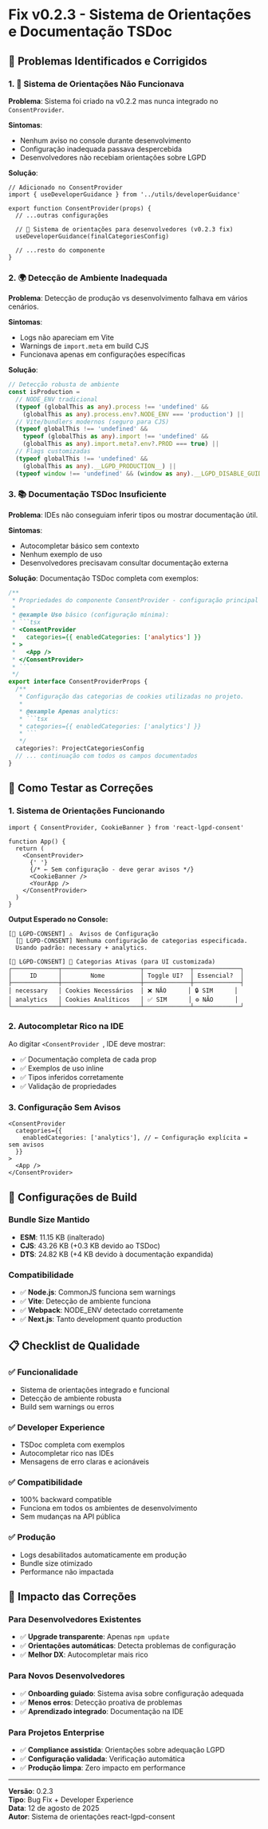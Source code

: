 # Fix v0.2.3 - Sistema de Orientações e Documentação TSDoc

## 🎯 **Problemas Identificados e Corrigidos**

### 1. 🚨 **Sistema de Orientações Não Funcionava**

**Problema**: Sistema foi criado na v0.2.2 mas nunca integrado no `ConsentProvider`.

**Sintomas**:

- Nenhum aviso no console durante desenvolvimento
- Configuração inadequada passava despercebida
- Desenvolvedores não recebiam orientações sobre LGPD

**Solução**:

```tsx
// Adicionado no ConsentProvider
import { useDeveloperGuidance } from '../utils/developerGuidance'

export function ConsentProvider(props) {
  // ...outras configurações

  // 🚨 Sistema de orientações para desenvolvedores (v0.2.3 fix)
  useDeveloperGuidance(finalCategoriesConfig)

  // ...resto do componente
}
```

### 2. 🌍 **Detecção de Ambiente Inadequada**

**Problema**: Detecção de produção vs desenvolvimento falhava em vários cenários.

**Sintomas**:

- Logs não apareciam em Vite
- Warnings de `import.meta` em build CJS
- Funcionava apenas em configurações específicas

**Solução**:

```typescript
// Detecção robusta de ambiente
const isProduction =
  // NODE_ENV tradicional
  (typeof (globalThis as any).process !== 'undefined' &&
    (globalThis as any).process.env?.NODE_ENV === 'production') ||
  // Vite/bundlers modernos (seguro para CJS)
  (typeof globalThis !== 'undefined' &&
    typeof (globalThis as any).import !== 'undefined' &&
    (globalThis as any).import.meta?.env?.PROD === true) ||
  // Flags customizadas
  (typeof globalThis !== 'undefined' &&
    (globalThis as any).__LGPD_PRODUCTION__) ||
  (typeof window !== 'undefined' && (window as any).__LGPD_DISABLE_GUIDANCE__)
```

### 3. 📚 **Documentação TSDoc Insuficiente**

**Problema**: IDEs não conseguiam inferir tipos ou mostrar documentação útil.

**Sintomas**:

- Autocompletar básico sem contexto
- Nenhum exemplo de uso
- Desenvolvedores precisavam consultar documentação externa

**Solução**: Documentação TSDoc completa com exemplos:

````typescript
/**
 * Propriedades do componente ConsentProvider - configuração principal da biblioteca.
 *
 * @example Uso básico (configuração mínima):
 * ```tsx
 * <ConsentProvider
 *   categories={{ enabledCategories: ['analytics'] }}
 * >
 *   <App />
 * </ConsentProvider>
 * ```
 */
export interface ConsentProviderProps {
  /**
   * Configuração das categorias de cookies utilizadas no projeto.
   *
   * @example Apenas analytics:
   * ```tsx
   * categories={{ enabledCategories: ['analytics'] }}
   * ```
   */
  categories?: ProjectCategoriesConfig
  // ... continuação com todos os campos documentados
}
````

## 🧪 **Como Testar as Correções**

### 1. Sistema de Orientações Funcionando

```tsx
import { ConsentProvider, CookieBanner } from 'react-lgpd-consent'

function App() {
  return (
    <ConsentProvider>
      {' '}
      {/* ← Sem configuração - deve gerar avisos */}
      <CookieBanner />
      <YourApp />
    </ConsentProvider>
  )
}
```

**Output Esperado no Console:**

```
[🍪 LGPD-CONSENT] ⚠️  Avisos de Configuração
  [🍪 LGPD-CONSENT] Nenhuma configuração de categorias especificada.
  Usando padrão: necessary + analytics.

[🍪 LGPD-CONSENT] 🔧 Categorias Ativas (para UI customizada)
┌─────────────┬──────────────────────┬─────────────┬─────────────┐
│     ID      │        Nome          │ Toggle UI?  │ Essencial?  │
├─────────────┼──────────────────────┼─────────────┼─────────────┤
│ necessary   │ Cookies Necessários  │ ❌ NÃO      │ 🔒 SIM      │
│ analytics   │ Cookies Analíticos   │ ✅ SIM      │ ⚙️ NÃO      │
└─────────────┴──────────────────────┴─────────────┴─────────────┘
```

### 2. Autocompletar Rico na IDE

Ao digitar `<ConsentProvider `, IDE deve mostrar:

- ✅ Documentação completa de cada prop
- ✅ Exemplos de uso inline
- ✅ Tipos inferidos corretamente
- ✅ Validação de propriedades

### 3. Configuração Sem Avisos

```tsx
<ConsentProvider
  categories={{
    enabledCategories: ['analytics'], // ← Configuração explícita = sem avisos
  }}
>
  <App />
</ConsentProvider>
```

## 🔧 **Configurações de Build**

### Bundle Size Mantido

- **ESM**: 11.15 KB (inalterado)
- **CJS**: 43.26 KB (+0.3 KB devido ao TSDoc)
- **DTS**: 24.82 KB (+4 KB devido à documentação expandida)

### Compatibilidade

- ✅ **Node.js**: CommonJS funciona sem warnings
- ✅ **Vite**: Detecção de ambiente funciona
- ✅ **Webpack**: NODE_ENV detectado corretamente
- ✅ **Next.js**: Tanto development quanto production

## 📋 **Checklist de Qualidade**

### ✅ **Funcionalidade**

- Sistema de orientações integrado e funcional
- Detecção de ambiente robusta
- Build sem warnings ou erros

### ✅ **Developer Experience**

- TSDoc completa com exemplos
- Autocompletar rico nas IDEs
- Mensagens de erro claras e acionáveis

### ✅ **Compatibilidade**

- 100% backward compatible
- Funciona em todos os ambientes de desenvolvimento
- Sem mudanças na API pública

### ✅ **Produção**

- Logs desabilitados automaticamente em produção
- Bundle size otimizado
- Performance não impactada

## 🎯 **Impacto das Correções**

### Para Desenvolvedores Existentes

- ✅ **Upgrade transparente**: Apenas `npm update`
- ✅ **Orientações automáticas**: Detecta problemas de configuração
- ✅ **Melhor DX**: Autocompletar mais rico

### Para Novos Desenvolvedores

- ✅ **Onboarding guiado**: Sistema avisa sobre configuração adequada
- ✅ **Menos erros**: Detecção proativa de problemas
- ✅ **Aprendizado integrado**: Documentação na IDE

### Para Projetos Enterprise

- ✅ **Compliance assistida**: Orientações sobre adequação LGPD
- ✅ **Configuração validada**: Verificação automática
- ✅ **Produção limpa**: Zero impacto em performance

---

**Versão**: 0.2.3  
**Tipo**: Bug Fix + Developer Experience  
**Data**: 12 de agosto de 2025  
**Autor**: Sistema de orientações react-lgpd-consent
